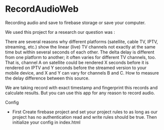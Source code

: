 # RecordAudioWeb
Recording audio and save to firebase storage or save your computer.

We used this project for a research our question was :

There are several reasons why different platforms (satellite, cable TV, IPTV, streaming, etc.) show the linear (live) TV channels not exactly at the same time but within several seconds of each other. The delta delay is different from one platform to another; it often varies for different TV channels, too. That is, channel A on satellite could be rendered X seconds before it is rendered on IPTV and Y seconds before the streamed version to your mobile device, and X and Y can vary for channels B and C. How to measure the delay difference between this source.

We are taking record with exact timestamp and fingerprint this records and calculate results. But you can use this app for any reason to record audio.

Config 
  - First Create firebase project and set your project rules to as long as our project has no authentication read and write rules should be true.
Then initialize your config in index.html

